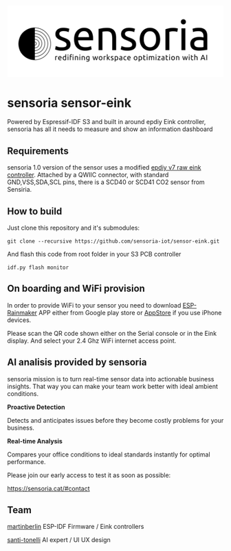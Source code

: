 ![sensoria logo](assets/sensoria-logo.svg)

# sensoria sensor-eink

Powered by Espressif-IDF S3 and built in around epdiy Eink controller, sensoria has all it needs to measure and show an information dashboard

## Requirements

sensoria 1.0 version of the sensor uses a modified [epdiy v7 raw eink controller](https://github.com/vroland/epdiy-hardware/).
Attached by a QWIIC connector, with standard GND,VSS,SDA,SCL pins, there is a SCD40 or SCD41 CO2 sensor from Sensiria.

## How to build

Just clone this repository and it's submodules:

    git clone --recursive https://github.com/sensoria-iot/sensor-eink.git

And flash this code from root folder in your S3 PCB controller

    idf.py flash monitor

## On boarding and WiFi provision

In order to provide WiFi to your sensor you need to download [ESP-Rainmaker](https://play.google.com/store/apps/details?id=com.espressif.rainmaker) APP either from Google play store or [AppStore](https://apps.apple.com/us/app/esp-rainmaker/id1497491540) if you use iPhone devices. 

Please scan the QR code shown either on the Serial console or in the Eink display. 
And select your 2.4 Ghz WiFi internet access point. 

## AI analisis provided by sensoria

sensoria mission is to turn real-time sensor data into actionable business insights. That way you can make your team work better with ideal ambient conditions.

**Proactive Detection**

Detects and anticipates issues before they become costly problems for your business.

**Real-time Analysis**

Compares your office conditions to ideal standards instantly for optimal performance.

Please join our early access to test it as soon as possible:

https://sensoria.cat/#contact


## Team 

[martinberlin](https://github.com/martinberlin) ESP-IDF Firmware / Eink controllers 

[santi-tonelli](https://github.com/santiTonelliPunta) AI expert / UI UX design 

